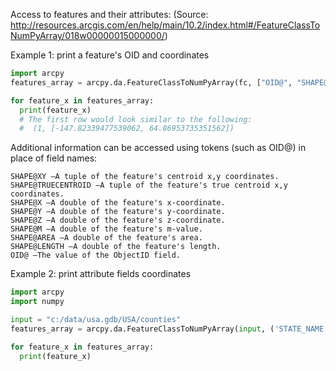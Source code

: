 Access to features and their attributes:
(Source: http://resources.arcgis.com/en/help/main/10.2/index.html#/FeatureClassToNumPyArray/018w00000015000000/)

Example 1: print a feature's OID and coordinates 
```python
import arcpy
features_array = arcpy.da.FeatureClassToNumPyArray(fc, ["OID@", "SHAPE@XY"])

for feature_x in features_array:
  print(feature_x)
  # The first row would look similar to the following:
  #  (1, [-147.82339477539062, 64.86953735351562])
```

Additional information can be accessed using tokens (such as OID@) in place of field names:

    SHAPE@XY —A tuple of the feature's centroid x,y coordinates.
    SHAPE@TRUECENTROID —A tuple of the feature's true centroid x,y coordinates.
    SHAPE@X —A double of the feature's x-coordinate.
    SHAPE@Y —A double of the feature's y-coordinate.
    SHAPE@Z —A double of the feature's z-coordinate.
    SHAPE@M —A double of the feature's m-value.
    SHAPE@AREA —A double of the feature's area.
    SHAPE@LENGTH —A double of the feature's length.
    OID@ —The value of the ObjectID field.

Example 2: print attribute fields coordinates 
```python
import arcpy
import numpy

input = "c:/data/usa.gdb/USA/counties"
features_array = arcpy.da.FeatureClassToNumPyArray(input, ('STATE_NAME', 'POP1990', 'POP2000'))

for feature_x in features_array:
  print(feature_x)
```
